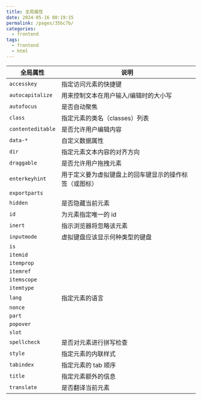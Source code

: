 ```yaml
---
title: 全局属性
date: 2024-05-16 00:19:15
permalink: /pages/35bc7b/
categories: 
  - frontend
tags: 
  - frontend
  - html
---
```


| 全局属性          | 说明                                                                             |
| ----------------- | -------------------------------------------------------------------------------- |
| `accesskey`       | 指定访问元素的快捷键                                                             |
| `autocapitalize`  | 用来控制文本在用户输入/编辑时的大小写 <Badge text="枚举属性" />                  |
| `autofocus`       | 是否自动聚焦 <Badge text="布尔属性" />                                           |
| `class`           | 指定元素的类名（classes）列表                                                    |
| `contenteditable` | 是否允许用户编辑内容 <Badge text="枚举属性" />                                   |
| `data-*`          | 自定义数据属性                                                                   |
| `dir`             | 指定元素文本内容的对齐方向 <Badge text="枚举属性" />                             |
| `draggable`       | 是否允许用户拖拽元素 <Badge text="枚举属性" />                                   |
| `enterkeyhint`    | 用于定义要为虚拟键盘上的回车键显示的操作标签（或图标） <Badge text="枚举属性" /> |
| `exportparts`     |                                                                                  |
| `hidden`          | 是否隐藏当前元素 <Badge text="布尔属性" />                                       |
| `id`              | 为元素指定唯一的 id                                                              |
| `inert`           | 指示浏览器将忽略该元素 <Badge text="布尔属性" />                                 |
| `inputmode`       | 虚拟键盘应该显示何种类型的键盘 <Badge text="枚举属性" />                         |
| `is`              |                                                                                  |
| `itemid`          |                                                                                  |
| `itemprop`        |                                                                                  |
| `itemref`         |                                                                                  |
| `itemscope`       |                                                                                  |
| `itemtype`        |                                                                                  |
| `lang`            | 指定元素的语言                                                                   |
| `nonce`           |                                                                                  |
| `part`            |                                                                                  |
| `popover`         |                                                                                  |
| `slot`            |                                                                                  |
| `spellcheck`      | 是否对元素进行拼写检查 <Badge text="枚举属性" />                                 |
| `style`           | 指定元素的内联样式                                                               |
| `tabindex`        | 指定元素的 tab 顺序                                                              |
| `title`           | 指定元素额外的信息                                                               |
| `translate`       | 是否翻译当前元素 <Badge text="枚举属性" />                                       |
